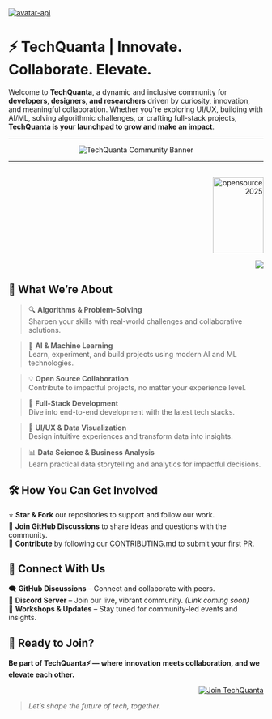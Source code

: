 <a href="https://techquanta.tech">
  <img src="https://github-avatar-frame-api.onrender.com/api/framed-avatar/techquanta?theme=macros&size=2&shape=rect" alt="avatar-api">
  
</a>

# ⚡ TechQuanta | Innovate. Collaborate. Elevate.

Welcome to **TechQuanta**, a dynamic and inclusive community for **developers, designers, and researchers** driven by curiosity, innovation, and meaningful collaboration. Whether you're exploring UI/UX, building with AI/ML, solving algorithmic challenges, or crafting full-stack projects, **TechQuanta is your launchpad to grow and make an impact**.


---
<div align="center">

![TechQuanta Community Banner](https://github.com/user-attachments/assets/2d24fe8f-e7bc-438d-b2b2-9da22ec665f9)

</div>

<div align=center>


---
<div align="right"> 
  <br>
<img src="https://github.com/user-attachments/assets/950fea18-882f-4f92-b33b-6a0c02adc140" alt="opensource 2025" width="100" height="150">
  
  ![](https://komarev.com/ghpvc/?username=TechQuanta&color=blueviolet)
  
</div>

</div>
  
## 🌟 What We’re About

>🔍 **Algorithms & Problem-Solving**  
Sharpen your skills with real-world challenges and collaborative solutions.

>🤖 **AI & Machine Learning**  
Learn, experiment, and build projects using modern AI and ML technologies.

>💡 **Open Source Collaboration**  
Contribute to impactful projects, no matter your experience level.

>🚀 **Full-Stack Development**  
Dive into end-to-end development with the latest tech stacks.

>🎨 **UI/UX & Data Visualization**  
Design intuitive experiences and transform data into insights.

>📊 **Data Science & Business Analysis**  
Learn practical data storytelling and analytics for impactful decisions.



## 🛠️ How You Can Get Involved

⭐ **Star & Fork** our repositories to support and follow our work.  
💬 **Join GitHub Discussions** to share ideas and questions with the community.  
🔧 **Contribute** by following our [CONTRIBUTING.md](https://techquanta.github.io/community-wall) to submit your first PR.



## 🔗 Connect With Us

🗨️ **GitHub Discussions** – Connect and collaborate with peers.  
💬 **Discord Server** – Join our live, vibrant community. *(Link coming soon)*  
📰 **Workshops & Updates** – Stay tuned for community-led events and insights.



## 🚀 Ready to Join?

**Be part of TechQuanta⚡ — where innovation meets collaboration, and we elevate each other.**
<div align="right">

[![Join TechQuanta](https://img.shields.io/badge/Join%20TechQuanta-%F0%9F%9A%80-purple?style=for-the-badge)](https://docs.google.com/forms/d/e/1FAIpQLSddiwCoTtyjxuvKq6nPvgE6FXDjlMAz-35X2w8XFqscTDcYuw/viewform?usp=header)

</div>

> *Let’s shape the future of tech, together.*
